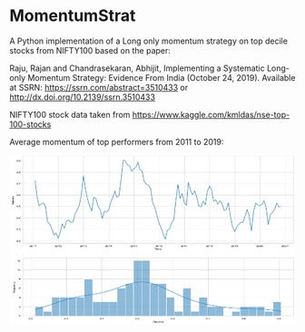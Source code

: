 # MomentumStrat
A Python implementation of a Long only momentum strategy on top decile stocks from NIFTY100 based on the paper:

Raju, Rajan and Chandrasekaran, Abhijit, Implementing a Systematic Long-only Momentum 
Strategy: Evidence From India (October 24, 2019). 
Available at SSRN: https://ssrn.com/abstract=3510433 or http://dx.doi.org/10.2139/ssrn.3510433

NIFTY100 stock data taken from https://www.kaggle.com/kmldas/nse-top-100-stocks

Average momentum of top performers from 2011 to 2019:

<img src="https://github.com/SpagetBakemono/MomentumStrat/blob/main/Plots/momentumReturns.png" width="600" height="300">

